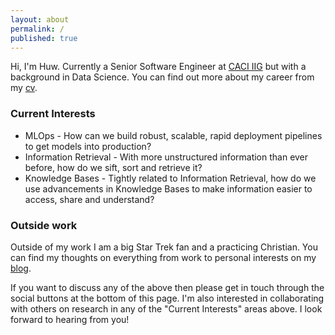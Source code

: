 ```yaml
---
layout: about
permalink: /
published: true
---
```


Hi, I'm Huw. Currently a Senior Software Engineer at [CACI IIG](https://www.caci.co.uk/business-areas/caci-iig/) but with a background in Data Science. You can find out more about my career from my [cv]({{site.baseurl}}/assets/files/cv.pdf).

### Current Interests

- MLOps - How can we build robust, scalable, rapid deployment pipelines to get models into production?
- Information Retrieval - With more unstructured information than ever before, how do we sift, sort and retrieve it?
- Knowledge Bases - Tightly related to Information Retrieval, how do we use advancements in Knowledge Bases to make information easier to access, share and understand?

### Outside work

Outside of my work I am a big Star Trek fan and a practicing Christian. You can find my thoughts on everything from work to personal interests on my [blog]({{site.baseurl}}/blog).

If you want to discuss any of the above then please get in touch through the social buttons at the bottom of this page. I'm also interested in collaborating with others on research in any of the "Current Interests" areas above. I look forward to hearing from you!
